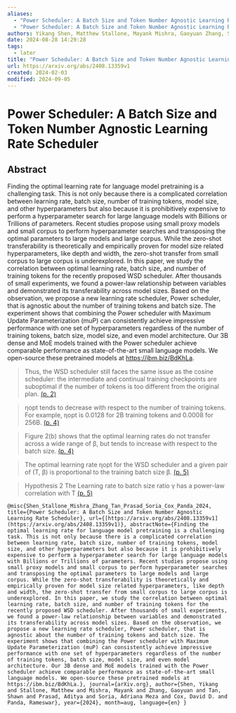 ```yaml
---
aliases:
  - "Power Scheduler: A Batch Size and Token Number Agnostic Learning Rate Scheduler"
  - "Power Scheduler: A Batch Size and Token Number Agnostic Learning Rate Scheduler"
authors: Yikang Shen, Matthew Stallone, Mayank Mishra, Gaoyuan Zhang, Shawn Tan, Aditya Prasad, Adriana Meza Soria, David D. Cox, Rameswar Panda
date: 2024-08-28 14:29:28
tags:
  - later
title: "Power Scheduler: A Batch Size and Token Number Agnostic Learning Rate Scheduler"
url: https://arxiv.org/abs/2408.13359v1
created: 2024-02-03
modified: 2024-09-05
---
```


# Power Scheduler: A Batch Size and Token Number Agnostic Learning Rate Scheduler

## Abstract

Finding the optimal learning rate for language model pretraining is a challenging task. This is not only because there is a complicated correlation between learning rate, batch size, number of training tokens, model size, and other hyperparameters but also because it is prohibitively expensive to perform a hyperparameter search for large language models with Billions or Trillions of parameters. Recent studies propose using small proxy models and small corpus to perform hyperparameter searches and transposing the optimal parameters to large models and large corpus. While the zero-shot transferability is theoretically and empirically proven for model size related hyperparameters, like depth and width, the zero-shot transfer from small corpus to large corpus is underexplored. In this paper, we study the correlation between optimal learning rate, batch size, and number of training tokens for the recently proposed WSD scheduler. After thousands of small experiments, we found a power-law relationship between variables and demonstrated its transferability across model sizes. Based on the observation, we propose a new learning rate scheduler, Power scheduler, that is agnostic about the number of training tokens and batch size. The experiment shows that combining the Power scheduler with Maximum Update Parameterization (muP) can consistently achieve impressive performance with one set of hyperparameters regardless of the number of training tokens, batch size, model size, and even model architecture. Our 3B dense and MoE models trained with the Power scheduler achieve comparable performance as state-of-the-art small language models. We open-source these pretrained models at https://ibm.biz/BdKhLa.

> Thus, the WSD scheduler still faces the same issue as the cosine scheduler: the intermediate and continual training checkpoints are suboptimal if the number of tokens is too different from the original plan. [(p. 2)](zotero://open-pdf/library/items/WNYGCWWN?page=2)

> ηopt tends to decrease with respect to the number of training tokens. For example, ηopt is 0.0128 for 2B training tokens and 0.0008 for 256B. [(p. 4)](zotero://open-pdf/library/items/WNYGCWWN?page=4)

> Figure 2(b) shows that the optimal learning rates do not transfer across a wide range of β, but tends to increase with respect to the batch size. [(p. 4)](zotero://open-pdf/library/items/WNYGCWWN?page=4)

> The optimal learning rate ηopt for the WSD scheduler and a given pair of (T, β) is proportional to the training batch size β. [(p. 5)](zotero://open-pdf/library/items/WNYGCWWN?page=5)

> Hypothesis 2 The Learning rate to batch size ratio γ has a power-law correlation with T [(p. 5)](zotero://open-pdf/library/items/WNYGCWWN?page=5)

```
@misc{Shen_Stallone_Mishra_Zhang_Tan_Prasad_Soria_Cox_Panda_2024, title={Power Scheduler: A Batch Size and Token Number Agnostic Learning Rate Scheduler}, url={[https://arxiv.org/abs/2408.13359v1](https://arxiv.org/abs/2408.13359v1)}, abstractNote={Finding the optimal learning rate for language model pretraining is a challenging task. This is not only because there is a complicated correlation between learning rate, batch size, number of training tokens, model size, and other hyperparameters but also because it is prohibitively expensive to perform a hyperparameter search for large language models with Billions or Trillions of parameters. Recent studies propose using small proxy models and small corpus to perform hyperparameter searches and transposing the optimal parameters to large models and large corpus. While the zero-shot transferability is theoretically and empirically proven for model size related hyperparameters, like depth and width, the zero-shot transfer from small corpus to large corpus is underexplored. In this paper, we study the correlation between optimal learning rate, batch size, and number of training tokens for the recently proposed WSD scheduler. After thousands of small experiments, we found a power-law relationship between variables and demonstrated its transferability across model sizes. Based on the observation, we propose a new learning rate scheduler, Power scheduler, that is agnostic about the number of training tokens and batch size. The experiment shows that combining the Power scheduler with Maximum Update Parameterization (muP) can consistently achieve impressive performance with one set of hyperparameters regardless of the number of training tokens, batch size, model size, and even model architecture. Our 3B dense and MoE models trained with the Power scheduler achieve comparable performance as state-of-the-art small language models. We open-source these pretrained models at https://ibm.biz/BdKhLa.}, journal={arXiv.org}, author={Shen, Yikang and Stallone, Matthew and Mishra, Mayank and Zhang, Gaoyuan and Tan, Shawn and Prasad, Aditya and Soria, Adriana Meza and Cox, David D. and Panda, Rameswar}, year={2024}, month=aug, language={en} }
```